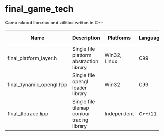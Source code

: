 # final_game_tech
Game related libraries and utilities written in C++

| Name                     | Description                                 | Platforms    | Language | Latest Version |
|--------------------------|---------------------------------------------|--------------|----------|----------------|
| final_platform_layer.h   | Single file platform abstraction library    | Win32, Linux | C99      | 0.8.0.0 beta   |
| final_dynamic_opengl.hpp | Single file opengl loader library           | Win32        | C99      | 0.3.0.0 beta   |
| final_tiletrace.hpp      | Single file tilemap contour tracing library | Independent  | C++/11   | 1.02           |